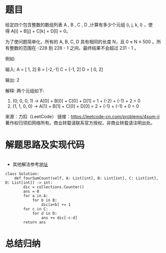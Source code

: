 # 题目
给定四个包含整数的数组列表 A , B , C , D ,计算有多少个元组 (i, j, k, l) ，使得 A[i] + B[j] + C[k] + D[l] = 0。

为了使问题简单化，所有的 A, B, C, D 具有相同的长度 N，且 0 ≤ N ≤ 500 。所有整数的范围在 -228 到 228 - 1 之间，最终结果不会超过 231 - 1 。

例如:

输入:
A = [ 1, 2]
B = [-2,-1]
C = [-1, 2]
D = [ 0, 2]

输出:
2

解释:
两个元组如下:
1. (0, 0, 0, 1) -> A[0] + B[0] + C[0] + D[1] = 1 + (-2) + (-1) + 2 = 0
2. (1, 1, 0, 0) -> A[1] + B[1] + C[0] + D[0] = 2 + (-1) + (-1) + 0 = 0

来源：力扣（LeetCode）
链接：https://leetcode-cn.com/problems/4sum-ii
著作权归领扣网络所有。商业转载请联系官方授权，非商业转载请注明出处。

# 解题思路及实现代码
```

```
- 其他解法参考<a href="https://leetcode-cn.com/problems/4sum-ii/solution/ji-lu-liang-ge-shu-zu-yuan-su-he-ci-shu-by-elevenx/">地址</a>
``` 
class Solution:
    def fourSumCount(self, A: List[int], B: List[int], C: List[int], D: List[int]) -> int:
        dic = collections.Counter()
        ans = 0
        for a in A:
            for b in B:
                dic[a+b] += 1
        for c in C:
            for d in D:
                ans += dic[-c-d]
        return ans
``` 
# 总结归纳
